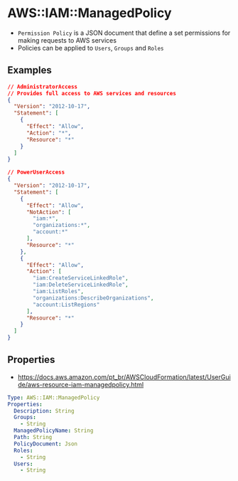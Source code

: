 # AWS::IAM::ManagedPolicy

- `Permission Policy` is a JSON document that define a set permissions for making requests to AWS services
- Policies can be applied to `Users`, `Groups` and `Roles`

## Examples

```json
// AdministratorAccess
// Provides full access to AWS services and resources
{
  "Version": "2012-10-17",
  "Statement": [
    {
      "Effect": "Allow",
      "Action": "*",
      "Resource": "*"
    }
  ]
}
```

```json
// PowerUserAccess
{
  "Version": "2012-10-17",
  "Statement": [
    {
      "Effect": "Allow",
      "NotAction": [
        "iam:*",
        "organizations:*",
        "account:*"
      ],
      "Resource": "*"
    },
    {
      "Effect": "Allow",
      "Action": [
        "iam:CreateServiceLinkedRole",
        "iam:DeleteServiceLinkedRole",
        "iam:ListRoles",
        "organizations:DescribeOrganizations",
        "account:ListRegions"
      ],
      "Resource": "*"
    }
  ]
}
```

## Properties

- <https://docs.aws.amazon.com/pt_br/AWSCloudFormation/latest/UserGuide/aws-resource-iam-managedpolicy.html>

```yaml
Type: AWS::IAM::ManagedPolicy
Properties:
  Description: String
  Groups:
    - String
  ManagedPolicyName: String
  Path: String
  PolicyDocument: Json
  Roles:
    - String
  Users:
    - String
```
